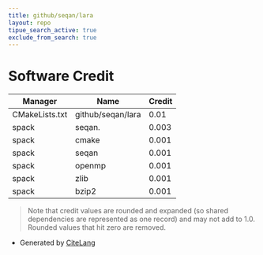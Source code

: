 ```yaml
---
title: github/seqan/lara
layout: repo
tipue_search_active: true
exclude_from_search: true
---
```

# Software Credit

|Manager|Name|Credit|
|-------|----|------|
|CMakeLists.txt|github/seqan/lara|0.01|
|spack|seqan.|0.003|
|spack|cmake|0.001|
|spack|seqan|0.001|
|spack|openmp|0.001|
|spack|zlib|0.001|
|spack|bzip2|0.001|


> Note that credit values are rounded and expanded (so shared dependencies are represented as one record) and may not add to 1.0. Rounded values that hit zero are removed.


- Generated by [CiteLang](https://github.com/vsoch/citelang)
